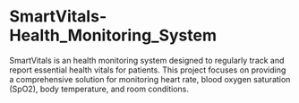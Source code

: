 # SmartVitals-Health_Monitoring_System
SmartVitals is an health monitoring system designed to regularly track and report essential health vitals for patients. This project focuses on providing a comprehensive solution for monitoring heart rate, blood oxygen saturation (SpO2), body temperature, and room conditions. 
